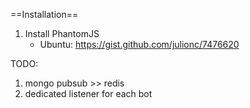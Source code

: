 ==Installation==

1. Install PhantomJS 
    * Ubuntu: https://gist.github.com/julionc/7476620


TODO:

1. mongo pubsub >> redis
2. dedicated listener for each bot

